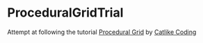 # ProceduralGridTrial
Attempt at following the tutorial [Procedural Grid](https://catlikecoding.com/unity/tutorials/procedural-grid/) by [Catlike Coding](https://catlikecoding.com/jasper-flick/)

